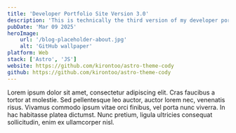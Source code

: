 ```yaml
---
title: 'Developer Portfolio Site Version 3.0'
description: 'This is technically the third version of my developer portfolio website - even though the design is very similar to my very first portfolio website.'
pubDate: 'Mar 09 2025'
heroImage:
    url: '/blog-placeholder-about.jpg'
    alt: 'GitHub wallpaper'
platform: Web
stack: ['Astro', 'JS']
website: https://github.com/kirontoo/astro-theme-cody
github: https://github.com/kirontoo/astro-theme-cody
---
```


Lorem ipsum dolor sit amet, consectetur adipiscing elit. Cras faucibus a tortor at molestie. Sed pellentesque leo auctor, auctor lorem nec, venenatis risus. Vivamus commodo ipsum vitae orci finibus, vel porta nunc viverra. In hac habitasse platea dictumst. Nunc pretium, ligula ultricies consequat sollicitudin, enim ex ullamcorper nisl.

